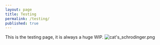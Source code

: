 ```yaml
---
layout: page
title: Testing
permalink: /testing/
published: true
---
```

This is the testing page, it is always a huge WIP.
![cat's_schrodinger.png]({{site.baseurl}}/cat's_schrodinger.png)
